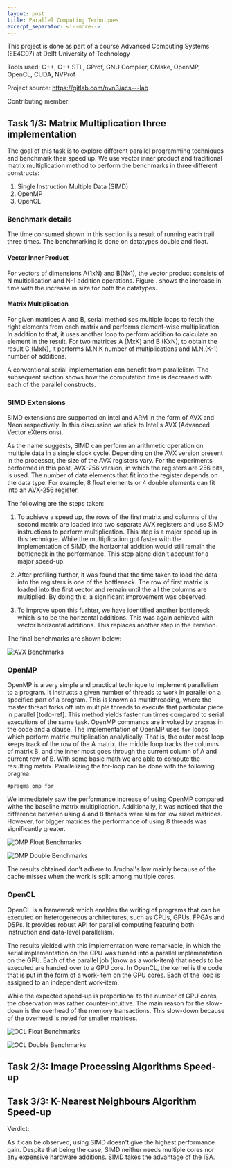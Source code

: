 ```yaml
---
layout: post
title: Parallel Computing Techniques
excerpt_separator: <!--more-->
---
```


This project is done as part of a course Advanced Computing Systems (EE4C07) at Delft University of Technology
<!--more-->

Tools used: C++, C++ STL, GProf, GNU Compiler, CMake, OpenMP, OpenCL, CUDA, NVProf

Project source: https://gitlab.com/nvn3/acs---lab

Contributing member: 

## Task 1/3: Matrix Multiplication three implementation

The goal of this task is to explore different parallel programming techniques and benchmark their speed up. We use vector inner product and traditional matrix multiplication method to perform the benchmarks in three different constructs:

1. Single Instruction Multiple Data (SIMD)
2. OpenMP
3. OpenCL

### Benchmark details

The time consumed shown in this section is a result of running each trail three times. The benchmarking is done on datatypes double and float.

#### Vector Inner Product

For vectors of dimensions A(1xN) and B(Nx1), the vector product consists of N multiplication and N-1 addition operations. Figure . shows the increase in time with the increase in size for both the datatypes.

<!-- show matrix equation here -->

<!-- show baseline for vector multiplication -->

#### Matrix Multiplication

For given matrices A and B, serial method ses multiple loops to fetch the right elements from each matrix and performs element-wise multiplication. In addition to that, it uses another loop to perform addition to calculate an element in the result. For two matrices A (MxK) and B (KxN), to obtain the result C (MxN), it performs M.N.K number of multiplications and M.N.(K-1) number of additions.

<!-- show baseline for matrix multiplication -->

A conventional serial implementation can benefit from parallelism. The subsequent section shows how the computation time is decreased with each of the parallel constructs.

### SIMD Extensions

SIMD extensions are supported on Intel and ARM in the form of AVX and Neon respectively. In this discussion we stick to Intel's AVX (Advanced Vector eXtensions). 

As the name suggests, SIMD can perform an arithmetic operation on multiple data in a single clock cycle. Depending on the AVX version present in the processor, the size of the AVX registers vary. For the experiments performed in this post, AVX-256 version, in which the registers are 256 bits, is used. The number of data elements that fit into the register depends on the data type. For example, 8 float elements or 4 double elements can fit into an AVX-256 register.

The following are the steps taken:

1. To achieve a speed up, the rows of the first matrix and columns of the second matrix are loaded into two separate AVX registers and use SIMD instructions to perform multiplication. This step is a major speed up in this technique. While the multiplication got faster with the implementation of SIMD, the horizontal addition would still remain the bottleneck in the performance. This step alone didn't account for a major speed-up.

2. After profiling further, it was found that the time taken to load the data into the registers is one of the bottleneck. The row of first matrix is loaded into the first vector and remain until the all the columns are multiplied. By doing this, a significant improvement was observed. 

3. To improve upon this furhter, we have identified another bottleneck which is to be the horizontal additions. This was again achieved with vector horizontal additions. This replaces another step in the iteration.

The final benchmarks are shown below:

![AVX Benchmarks]({{site.url}}/portfolio/assets/images/avx_bench.png)

### OpenMP

OpenMP is a very simple and practical technique to implement parallelism to a program. It instructs a given number of threads to work in parallel on a specified part of a program. This is known as multithreading, where the master thread forks off into multiple threads to execute that particular piece in parallel [todo-ref]. This method yields faster run times compared to serial executions of the same task. OpenMP commands are invoked by `pragma`s in the code and a clause. The implementation of OpenMP uses `for` loops which perform matrix multiplication analytically. That is, the outer most loop keeps track of the row of the A matrix, the middle loop tracks the columns of matrix B, and the inner most goes through the current column of A and current row of B. With some basic math we are able to compute the resulting matrix. Parallelizing the for-loop can be done with the following pragma:

`#pragma omp for`

We immediately saw the performance increase of using OpenMP compared withe the baseline matrix multiplication. Additionally, it was noticed that the difference between using 4 and 8 threads were slim for low sized matrices. However, for bigger matrices the performance of using 8 threads was significantly greater. 

![OMP Float Benchmarks]({{site.url}}/portfolio/assets/images/omp_float.png)

![OMP Double Benchmarks]({{site.url}}/portfolio/assets/images/omp_double.png)

The results obtained don't adhere to Amdhal's law mainly because of the cache misses when the work is split among multiple cores.

### OpenCL

<!-- what is opencl -->
OpenCL is a framework which enables the writing of programs that can be executed on heterogeneous architectures, such as CPUs, GPUs, FPGAs and DSPs. It provides robust API for parallel computing featuring both instruction and data-level parallelism.

The results yielded with this implementation were remarkable, in which the serial implementation on the CPU was turned into a parallel implementation on the GPU. Each of the parallel job (know as a work-item) that needs to be executed are handed over to a GPU core. In OpenCL, the kernel is the code that is put in the form of a work-item on the GPU cores. Each of the loop is assigned to an independent work-item. 

While the expected speed-up is proportional to the number of GPU cores, the observation was rather counter-intuitive. The main reason for the slow-down is the overhead of the memory transactions. This slow-down because of the overhead is noted for smaller matrices.

<!-- explain why gpu are powerful than OpenMP -->

![OCL Float Benchmarks]({{site.url}}/portfolio/assets/images/ocl_float.png)

![OCL Double Benchmarks]({{site.url}}/portfolio/assets/images/ocl_double.png)

<!-- End of task 1 -->

## Task 2/3: Image Processing Algorithms Speed-up

<!-- This task explores different parallel programming techniques and benchmark their speed up. We use vector inner product and traditional matrix multiplication method to perform the benchmarks in three different constructs: -->
<!-- 
1. Single Instruction Multiple Data (SIMD)
2. OpenMP
3. OpenCL -->

<!-- End of task 2 -->

## Task 3/3: K-Nearest Neighbours Algorithm Speed-up

<!-- End of task 3 -->

Verdict:
<!-- SIMD -->
As it can be observed, using SIMD doesn't give the highest performance gain. Despite that being the case, SIMD neither needs multiple cores nor any expensive hardware additions. SIMD takes the advantage of the ISA.

<!-- OpenMP -->
